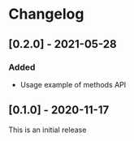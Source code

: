 # Changelog

## [0.2.0] - 2021-05-28

### Added

* Usage example of methods API


## [0.1.0] - 2020-11-17

This is an initial release
